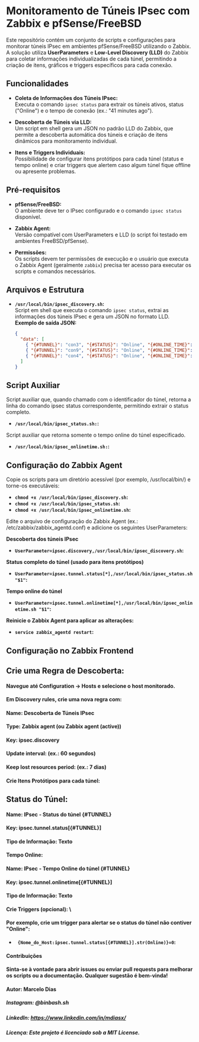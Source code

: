 # Monitoramento de Túneis IPsec com Zabbix e pfSense/FreeBSD

Este repositório contém um conjunto de scripts e configurações para monitorar túneis IPsec em ambientes pfSense/FreeBSD utilizando o Zabbix. A solução utiliza **UserParameters** e **Low-Level Discovery (LLD)** do Zabbix para coletar informações individualizadas de cada túnel, permitindo a criação de itens, gráficos e triggers específicos para cada conexão.

## Funcionalidades

- **Coleta de Informações dos Túneis IPsec:**  
  Executa o comando `ipsec status` para extrair os túneis ativos, status ("Online") e o tempo de conexão (ex.: "41 minutes ago").

- **Descoberta de Túneis via LLD:**  
  Um script em shell gera um JSON no padrão LLD do Zabbix, que permite a descoberta automática dos túneis e criação de itens dinâmicos para monitoramento individual.

- **Itens e Triggers Individuais:**  
  Possibilidade de configurar itens protótipos para cada túnel (status e tempo online) e criar triggers que alertem caso algum túnel fique offline ou apresente problemas.

## Pré-requisitos

- **pfSense/FreeBSD:**  
  O ambiente deve ter o IPsec configurado e o comando `ipsec status` disponível.

- **Zabbix Agent:**  
  Versão compatível com UserParameters e LLD (o script foi testado em ambientes FreeBSD/pfSense).

- **Permissões:**  
  Os scripts devem ter permissões de execução e o usuário que executa o Zabbix Agent (geralmente `zabbix`) precisa ter acesso para executar os scripts e comandos necessários.

## Arquivos e Estrutura

- **`/usr/local/bin/ipsec_discovery.sh`:**  
  Script em shell que executa o comando `ipsec status`, extrai as informações dos túneis IPsec e gera um JSON no formato LLD.  
  **Exemplo de saída JSON:**
  ```json
  {
    "data": [
      { "{#TUNNEL}": "con3", "{#STATUS}": "Online", "{#ONLINE_TIME}": "41 minutes ago" },
      { "{#TUNNEL}": "con9", "{#STATUS}": "Online", "{#ONLINE_TIME}": "11 minutes ago" },
      { "{#TUNNEL}": "con4", "{#STATUS}": "Online", "{#ONLINE_TIME}": "6 hours ago" }
    ]
  }

## Script Auxiliar
   Script auxiliar que, quando chamado com o identificador do túnel, retorna a linha do comando ipsec status correspondente, permitindo extrair o status completo.
   - **`/usr/local/bin/ipsec_status.sh:`:**

   Script auxiliar que retorna somente o tempo online do túnel especificado.
   - **`/usr/local/bin/ipsec_onlinetime.sh:`:**

## Configuração do Zabbix Agent
   Copie os scripts para um diretório acessível (por exemplo, /usr/local/bin/) e torne-os executáveis:

   - **`chmod +x /usr/local/bin/ipsec_discovery.sh`:**
   - **`chmod +x /usr/local/bin/ipsec_status.sh`:**
   - **`chmod +x /usr/local/bin/ipsec_onlinetime.sh`:**

   Edite o arquivo de configuração do Zabbix Agent (ex.: /etc/zabbix/zabbix_agentd.conf) e adicione os seguintes UserParameters:

   **Descoberta dos túneis IPsec**
   - **`UserParameter=ipsec.discovery,/usr/local/bin/ipsec_discovery.sh`:**

   **Status completo do túnel (usado para itens protótipos)**
   - **`UserParameter=ipsec.tunnel.status[*],/usr/local/bin/ipsec_status.sh "$1"`:**

   **Tempo online do túnel**
   - **`UserParameter=ipsec.tunnel.onlinetime[*],/usr/local/bin/ipsec_onlinetime.sh "$1"`:**

   **Reinicie o Zabbix Agent para aplicar as alterações:**
   - **`service zabbix_agentd restart`:**

## Configuração no Zabbix Frontend
   ## Crie uma Regra de Descoberta:
   #### Navegue até Configuration → Hosts e selecione o host monitorado.
   #### Em Discovery rules, crie uma nova regra com:
   #### Name: Descoberta de Túneis IPsec
   #### Type: Zabbix agent (ou Zabbix agent (active))
   #### Key: ipsec.discovery
   #### Update interval: (ex.: 60 segundos)
   #### Keep lost resources period: (ex.: 7 dias)
   #### Crie Itens Protótipos para cada túnel:

## Status do Túnel:
   #### Name: IPsec - Status do túnel {#TUNNEL}
   #### Key: ipsec.tunnel.status[{#TUNNEL}]
   #### Tipo de Informação: Texto
   #### Tempo Online:
   #### Name: IPsec - Tempo Online do túnel {#TUNNEL}
   #### Key: ipsec.tunnel.onlinetime[{#TUNNEL}]
   #### Tipo de Informação: Texto
   #### Crie Triggers (opcional): \
   
   
#### Por exemplo, crie um trigger para alertar se o status do túnel não contiver "Online":
   - **` {Nome_do_Host:ipsec.tunnel.status[{#TUNNEL}].str(Online)}=0`:**

#### Contribuições
   #### Sinta-se à vontade para abrir issues ou enviar pull requests para melhorar os scripts ou a documentação. Qualquer sugestão é bem-vinda!

#### Autor: Marcelo Dias
   ##### Instagram: @binbash.sh 
   ##### LinkedIn: https://www.linkedin.com/in/mdiasx/ 

##### Licença: Este projeto é licenciado sob a MIT License. 


